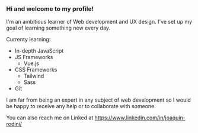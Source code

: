 ### Hi and welcome to my profile!


I'm an ambitious learner of Web development and UX design. I've set up my goal of learning something new every day.

Currenty learning:
* In-depth JavaScript
* JS Frameworks
  * Vue.js
* CSS Frameworks 
  * Tailwind
  * Sass
* Git

I am far from being an expert in any subject of web development so I would be happy to receive any help or to collaborate with someone.

You can also reach me on Linked at https://www.linkedin.com/in/joaquin-rodini/
